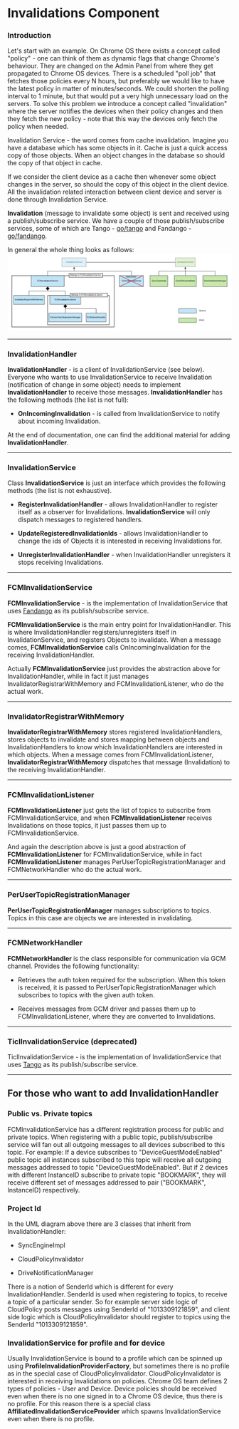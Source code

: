 # Invalidations Component

### Introduction
Let's start with an example.  On Chrome OS there exists a concept called
"policy" - one can think of them as dynamic flags that change Chrome's
behaviour.  They are changed on the Admin Panel from where they get propagated
to Chrome OS devices.  There is a scheduled "poll job" that fetches those
policies every N hours, but preferably we would like to have the latest policy
in matter of minutes/seconds.  We could shorten the polling interval to 1
minute, but that would put a very high unnecessary load on the servers.  To
solve this problem we introduce a concept called "invalidation" where the server
notifies the devices when their policy changes and then they fetch the new
policy - note that this way the devices only fetch the policy when needed.

Invalidation Service - the word comes from cache invalidation. Imagine you have
a database which has some objects in it. Cache is just a quick access copy of
those objects. When an object changes in the database so should the copy of that
object in cache.

If we consider the client device as a cache then whenever some object changes in
the server, so should the copy of this object in the client device. All the
invalidation related interaction between client device and server is done
through Invalidation Service.

**Invalidation** (message to invalidate some object) is sent and received using
a publish/subscribe service. We have a couple of those publish/subscribe
services, some of which are Tango - [go/tango](http://go/tango) and Fandango -
[go/fandango](http://go/fandango).

In general the whole thing looks as follows:
![Invalidations component UML](../images/InvalidationService.png)

***

### InvalidationHandler

**InvalidationHandler** - is a client of InvalidationService (see below).
Everyone who wants to use InvalidationService to receive Invalidation
(notification of change in some object) needs to implement
**InvalidationHandler** to receive those messages. **InvalidationHandler** has
the following methods (the list is not full):

* **OnIncomingInvalidation** - is called from InvalidationService to notify
about incoming Invalidation.

At the end of documentation, one can find the additional material for adding
**InvalidationHandler**.

***

### InvalidationService

Class **InvalidationService** is just an interface which provides the following
methods (the list is not exhaustive).

* **RegisterInvalidationHandler** - allows InvalidationHandler to register
itself as a observer for Invalidations. **InvalidationService** will only
dispatch messages to registered handlers.

* **UpdateRegisteredInvalidationIds** - allows InvalidationHandler to change the
ids of Objects it is interested in receiving Invalidations for.

* **UnregisterInvalidationHandler** - when InvalidationHandler unregisters it
stops receiving Invalidations.

***

### FCMInvalidationService

**FCMInvalidationService** - is the implementation of InvalidationService that
uses [Fandango](http://go/fandango) as its publish/subscribe service.

**FCMInvalidationService** is the main entry point for InvalidationHandler. This
is where InvalidationHandler registers/unregisters itself in
InvalidationService, and registers Objects to invalidate. When a message comes,
**FCMInvalidationService** calls OnIncomingInvalidation for the receiving
InvalidationHandler.

Actually **FCMInvalidationService** just provides the abstraction above for
InvalidationHandler, while in fact it just manages
InvalidatorRegistrarWithMemory and FCMInvalidationListener, who do the actual
work.

***

### InvalidatorRegistrarWithMemory

**InvalidatorRegistrarWithMemory** stores registered InvalidationHandlers,
stores objects to invalidate and stores mapping between objects and
InvalidationHandlers to know which InvalidationHandlers are interested in which
objects. When a message comes from FCMInvalidationListener,
**InvalidatorRegistrarWithMemory** dispatches that message (Invalidation) to the
receiving InvalidationHandler.

***

### FCMInvalidationListener

**FCMInvalidationListener** just gets the list of topics to subscribe from
FCMInvalidationService, and when **FCMInvalidationListener** receives
Invalidations on those topics, it just passes them up to FCMInvalidationService.

And again the description above is just a good abstraction of
**FCMInvalidationListener** for FCMInvalidationService, while in fact
**FCMInvalidationListener** manages PerUserTopicRegistrationManager and
FCMNetworkHandler who do the actual work.

***

### PerUserTopicRegistrationManager

**PerUserTopicRegistrationManager** manages subscriptions to topics. Topics in
this case are objects we are interested in invalidating.

***

### FCMNetworkHandler

**FCMNetworkHandler** is the class responsible for communication via GCM
channel. Provides the following functionality:

* Retrieves the auth token required for the subscription. When this token is
received, it is passed to PerUserTopicRegistrationManager which subscribes to
topics with the given auth token.

* Receives messages from GCM driver and passes them up to
FCMInvalidationListener, where they are converted to Invalidations.

***

### TiclInvalidationService (deprecated)

TiclInvalidationService - is the implementation of InvalidationService that uses
[Tango](http://go/tango) as its publish/subscribe service.

***

## For those who want to add InvalidationHandler

### Public vs. Private topics

FCMInvalidationService has a different registration process for public and
private topics. When registering with a public topic, publish/subscribe service
will fan out all outgoing messages to all devices subscribed to this topic. For
example: If a device subscribes to "DeviceGuestModeEnabled" public topic all
instances subscribed to this topic will receive all outgoing messages addressed
to topic "DeviceGuestModeEnabled". But if 2 devices with different InstanceID
subscribe to private topic "BOOKMARK", they will receive different set of
messages addressed to pair ("BOOKMARK", InstanceID) respectively.

### Project Id

In the UML diagram above there are 3 classes that inherit from
InvalidationHandler:

* SyncEngineImpl

* CloudPolicyInvalidator

* DriveNotificationManager

There is a notion of SenderId which is different for every InvalidationHandler.
SenderId is used when registering to topics, to receive a topic of a particular
sender. So for example server side logic of CloudPolicy posts messages using
SenderId of "1013309121859", and client side logic which is
CloudPolicyInvalidator should register to topics using the SenderId
"1013309121859".

### InvalidationService for profile and for device

Usually InvalidationService is bound to a profile which can be spinned up using
**ProfileInvalidationProviderFactory**, but sometimes there is no profile as in
the special case of CloudPolicyInvalidator. CloudPolicyInvalidator is interested
in receiving Invalidations on policies. Chrome OS team defines 2 types of
policies - User and Device. Device policies should be received even when there
is no one signed in to a Chrome OS device, thus there is no profile. For this
reason there is a special class **AffiliatedInvalidationServiceProvider** which
spawns InvalidationService even when there is no profile.
